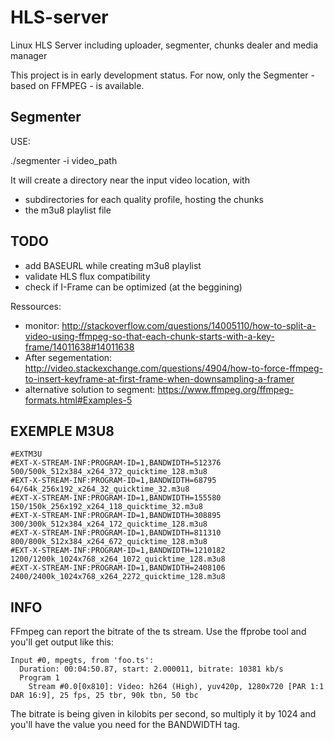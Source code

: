 # HLS-server
Linux HLS Server including uploader, segmenter, chunks dealer and media manager

This project is in early development status.
For now, only the Segmenter - based on FFMPEG - is available.

## Segmenter

USE:

./segmenter -i video_path 

It will create a directory near the input video location, with
* subdirectories for each quality profile, hosting the chunks
* the m3u8 playlist file

## TODO

* add BASEURL while creating m3u8 playlist
* validate HLS flux compatibility
* check if I-Frame can be optimized (at the beggining)

Ressources:
* monitor: http://stackoverflow.com/questions/14005110/how-to-split-a-video-using-ffmpeg-so-that-each-chunk-starts-with-a-key-frame/14011638#14011638
* After segementation: http://video.stackexchange.com/questions/4904/how-to-force-ffmpeg-to-insert-keyframe-at-first-frame-when-downsampling-a-framer
* alternative solution to segment: https://www.ffmpeg.org/ffmpeg-formats.html#Examples-5
  
  
## EXEMPLE M3U8
```
#EXTM3U
#EXT-X-STREAM-INF:PROGRAM-ID=1,BANDWIDTH=512376
500/500k_512x384_x264_372_quicktime_128.m3u8
#EXT-X-STREAM-INF:PROGRAM-ID=1,BANDWIDTH=68795
64/64k_256x192_x264_32_quicktime_32.m3u8
#EXT-X-STREAM-INF:PROGRAM-ID=1,BANDWIDTH=155580
150/150k_256x192_x264_118_quicktime_32.m3u8
#EXT-X-STREAM-INF:PROGRAM-ID=1,BANDWIDTH=308895
300/300k_512x384_x264_172_quicktime_128.m3u8
#EXT-X-STREAM-INF:PROGRAM-ID=1,BANDWIDTH=811310
800/800k_512x384_x264_672_quicktime_128.m3u8
#EXT-X-STREAM-INF:PROGRAM-ID=1,BANDWIDTH=1210182
1200/1200k_1024x768_x264_1072_quicktime_128.m3u8
#EXT-X-STREAM-INF:PROGRAM-ID=1,BANDWIDTH=2408106
2400/2400k_1024x768_x264_2272_quicktime_128.m3u8
```

## INFO 

FFmpeg can report the bitrate of the ts stream. Use the ffprobe tool and you'll get output like this:
```
Input #0, mpegts, from 'foo.ts':
  Duration: 00:04:50.87, start: 2.000011, bitrate: 10381 kb/s
  Program 1
    Stream #0.0[0x810]: Video: h264 (High), yuv420p, 1280x720 [PAR 1:1 DAR 16:9], 25 fps, 25 tbr, 90k tbn, 50 tbc
```    
The bitrate is being given in kilobits per second, so multiply it by 1024 and you'll have the value you need for the BANDWIDTH tag.

